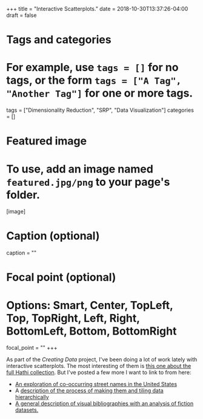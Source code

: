 +++
title = "Interactive Scatterplots."
date = 2018-10-30T13:37:26-04:00
draft = false

# Tags and categories
# For example, use `tags = []` for no tags, or the form `tags = ["A Tag", "Another Tag"]` for one or more tags.
tags = ["Dimensionality Reduction", "SRP", "Data Visualization"]
categories = []

# Featured image
# To use, add an image named `featured.jpg/png` to your page's folder. 
[image]
  # Caption (optional)
  caption = ""

  # Focal point (optional)
  # Options: Smart, Center, TopLeft, Top, TopRight, Left, Right, BottomLeft, Bottom, BottomRight
  focal_point = ""
+++

As part of the *Creating Data* project, I've been doing a lot of work lately with interactive scatterplots. The most interesting of them is [this one about the full Hathi collection](https://t.co/erWeUkR9Fk).
But I've posted a few more I want to link to from here:

* [An exploration of co-occurring street names in the United States](http://creatingdata.us/etc/streets/)
* A [description of the process of making them and tiling data hierarchically](http://creatingdata.us/techne/deep_scatterplots/)
* [A general description of visual bibliographies with an analysis of fiction datasets.](http://creatingdata.us/techne/bibliographies/)
